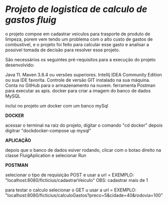 # **_Projeto de logistica de calculo de gastos fluig_**

o projeto compoe em cadastrar veiculos para trasporte de produto de limpeza, porem vem tendo um problema com o alto custo de gastos de combustivel, 
e o projeto foi feito para calcular esse gasto e analisar a possivel tomada de decisão para resolver esse projeto.


São necessários os seguintes pré-requisitos para a execução do projeto desenvolvido:

Java 11.
Maven 3.8.4 ou versões superiores.
Intellij IDEA Community Edition ou sua IDE favorita.
Controle de versão GIT instalado na sua máquina.
Conta no GitHub para o armazenamento na nuvem.
ferramenta Postman para executar as apis.
docker para criar a imagem do banco de dados MySQL

inclui no projeto um docker com um banco mySql 

**DOCKER**

acessar o terminal na raiz do projeto, digitar o comando "cd docker"
depois digitrar "dockdocker-compose up mysql" 


**APLICAÇÃO**

depois que o banco de dados esiver rodando, clicar com o botao direito na classe FluigAplication e selecionar Run 

**POSTMAN** 

selecionar o tipo de requisição POST e usar a url = EXEMPLO: "localhost:8080/ficticius/cadastrarVeiculo"
OBS: cadastrar mais de 1 

para testar o calculo selecionar o GET u usar a url = EXEMPLO: "localhost:8080/ficticius/calculoGastos?preco=5&cidade=40&rodovia=100"
